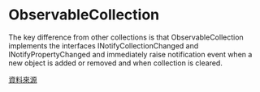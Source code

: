 # ObservableCollection

The key difference from other collections is that ObservableCollection implements the interfaces INotifyCollectionChanged and INotifyPropertyChanged and immediately raise notification event when a new object is added or removed and when collection is cleared.

[資料來源](https://riptutorial.com/csharp/example/24396/initialize-observablecollection-t-)